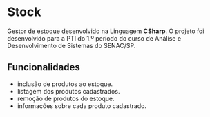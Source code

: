 # Stock

Gestor de estoque desenvolvido na Linguagem **CSharp**. 
O projeto foi desenvolvido para a PTI do 1.º período do curso de Análise e Desenvolvimento de Sistemas do SENAC/SP.

## Funcionalidades

  - inclusão de produtos ao estoque.
  - listagem dos produtos cadastrados.
  - remoção de produtos do estoque.
  - informações sobre cada produto cadastrado.
